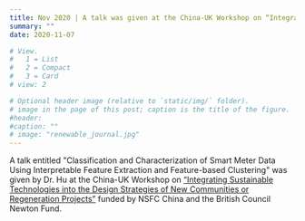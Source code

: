 ```yaml
---
title: Nov 2020 | A talk was given at the China-UK Workshop on “Integrating Sustainable Technologies into the Design Strategies of New Communities or Regeneration Projects”.
summary: ""
date: 2020-11-07

# View.
#   1 = List
#   2 = Compact
#   3 = Card
# view: 2

# Optional header image (relative to `static/img/` folder).
# image in the page of this post; caption is the title of the figure.
#header:
#caption: ""   
# image: "renewable_journal.jpg"   
---
```


A talk entitled "Classification and Characterization of Smart Meter Data Using Interpretable Feature Extraction and Feature-based Clustering" was given by Dr. Hu at the China-UK Workshop on [“Integrating Sustainable Technologies into the Design Strategies of New Communities or Regeneration Projects”](https://www.ucl.ac.uk/bartlett/environmental-design/research-projects/2020/nov/integrating-sustainable-technologies-design-strategies-new-communities-or) funded by NSFC China and the British Council Newton Fund.